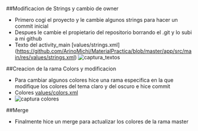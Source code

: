 ##Modificacion de Strings y cambio de owner
  * Primero cogi el proyecto y le cambie algunos strings para hacer un commit inicial
  * Despues le cambie el propietario del repositorio borrando el .git y lo subi a mi github 
  *  Texto del activity_main [values/strings.xml] (https://github.com/ArinoMichi/MaterialPractica/blob/master/app/src/main/res/values/strings.xml)
  ![captura_textos](CapturaTexto.png)
  
##Creacion de la rama Colors y modificacion
  * Para cambiar algunos colores hice una rama especifica en la que modifique los colores del tema claro y del oscuro e hice commit
  * Colores [values/colors.xml](https://github.com/ArinoMichi/MaterialPractica/blob/master/app/src/main/res/values/color.xml)
  * ![captura colores](app/IMAGENES/CapturaColores.png)

##Merge
  * Finalmente hice un merge para actualizar los colores de la rama master
